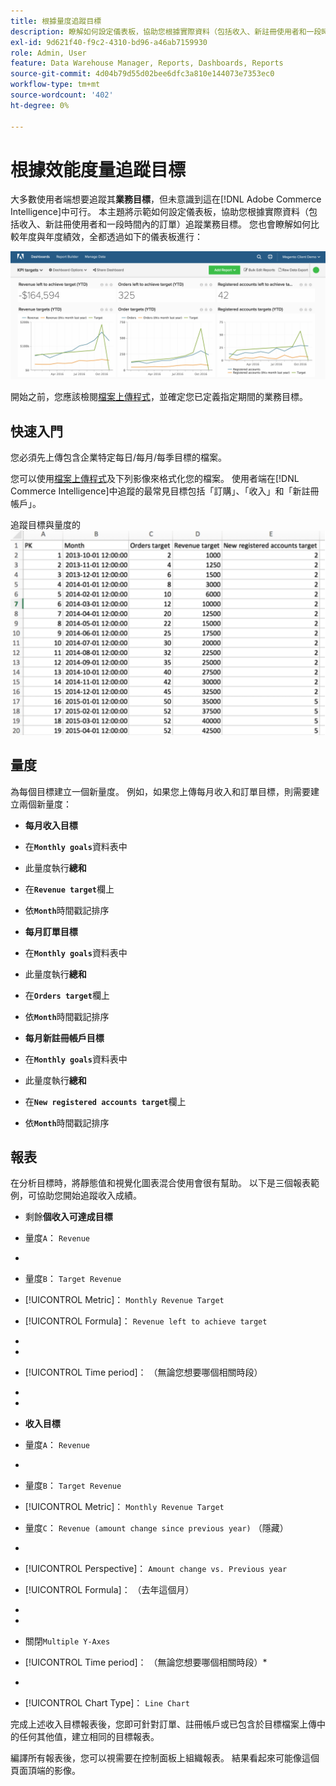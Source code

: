 ```yaml
---
title: 根據量度追蹤目標
description: 瞭解如何設定儀表板，協助您根據實際資料（包括收入、新註冊使用者和一段時間內的訂單）追蹤業務目標。
exl-id: 9d621f40-f9c2-4310-bd96-a46ab7159930
role: Admin, User
feature: Data Warehouse Manager, Reports, Dashboards, Reports
source-git-commit: 4d04b79d55d02bee6dfc3a810e144073e7353ec0
workflow-type: tm+mt
source-wordcount: '402'
ht-degree: 0%

---
```


# 根據效能度量追蹤目標

大多數使用者端想要追蹤其&#x200B;**業務目標**，但未意識到這在[!DNL Adobe Commerce Intelligence]中可行。 本主題將示範如何設定儀表板，協助您根據實際資料（包括收入、新註冊使用者和一段時間內的訂單）追蹤業務目標。 您也會瞭解如何比較年度與年度績效，全都透過如下的儀表板進行：

![顯示目標追蹤實際量度績效的控制面板](../../assets/Goals-_dashboard_2.png)

開始之前，您應該檢閱[檔案上傳程式](../importing-data/connecting-data/using-file-uploader.md)，並確定您已定義指定期間的業務目標。

## 快速入門

您必須先上傳包含企業特定每日/每月/每季目標的檔案。

您可以使用[檔案上傳程式](../importing-data/connecting-data/using-file-uploader.md)及下列影像來格式化您的檔案。 使用者端在[!DNL Commerce Intelligence]中追蹤的最常見目標包括「訂購」、「收入」和「新註冊帳戶」。

追蹤目標與量度的![Excel試算表範本](../../assets/Goals-_Excel.png)

## 量度

為每個目標建立一個新量度。 例如，如果您上傳每月收入和訂單目標，則需要建立兩個新量度：

* **每月收入目標**
* 在&#x200B;**`Monthly goals`**&#x200B;資料表中
* 此量度執行&#x200B;**總和**
* 在&#x200B;**`Revenue target`**&#x200B;欄上
* 依&#x200B;**`Month`**&#x200B;時間戳記排序

* **每月訂單目標**
* 在&#x200B;**`Monthly goals`**&#x200B;資料表中
* 此量度執行&#x200B;**總和**
* 在&#x200B;**`Orders target`**&#x200B;欄上
* 依&#x200B;**`Month`**&#x200B;時間戳記排序

* **每月新註冊帳戶目標**
* 在&#x200B;**`Monthly goals`**&#x200B;資料表中
* 此量度執行&#x200B;**總和**
* 在&#x200B;**`New registered accounts target`**&#x200B;欄上
* 依&#x200B;**`Month`**&#x200B;時間戳記排序

## 報表

在分析目標時，將靜態值和視覺化圖表混合使用會很有幫助。 以下是三個報表範例，可協助您開始追蹤收入成績。

* 剩餘&#x200B;**個收入可達成目標**
* 量度`A`： `Revenue`
* 
  [！UICONTROL公制]: `Revenue`

* 量度`B`： `Target Revenue`
* [!UICONTROL Metric]： `Monthly Revenue Target`

* [!UICONTROL Formula]： `Revenue left to achieve target`
* 
  [！UICONTROL公式]: `(B-A)`
* 
  [!UICONTROL Format]: `Number`

* [!UICONTROL Time period]： （無論您想要哪個相關時段）
* 
  [!UICONTROL Interval]: `Month`
* 
  [！UICONTROL圖表型別]: `Scalar`

* **收入目標**
* 量度`A`： `Revenue`
* 
  [！UICONTROL公制]: `Revenue`

* 量度`B`： `Target Revenue`
* [!UICONTROL Metric]： `Monthly Revenue Target`

* 量度`C`： `Revenue (amount change since previous year)` （隱藏）
* 
  [！UICONTROL公制]: `Revenue`
* [!UICONTROL Perspective]： `Amount change vs. Previous year`

* [!UICONTROL Formula]： （去年這個月）
* 
  [！UICONTROL公式]: `(A-C)`
* 
  [!UICONTROL Format]: `Currency`

* 關閉`Multiple Y-Axes`
* [!UICONTROL Time period]： （無論您想要哪個相關時段）*
* 
  [!UICONTROL Interval]: `Month`
* [!UICONTROL Chart Type]： `Line Chart`

完成上述收入目標報表後，您即可針對訂單、註冊帳戶或已包含於目標檔案上傳中的任何其他值，建立相同的目標報表。

編譯所有報表後，您可以視需要在控制面板上組織報表。 結果看起來可能像這個頁面頂端的影像。
